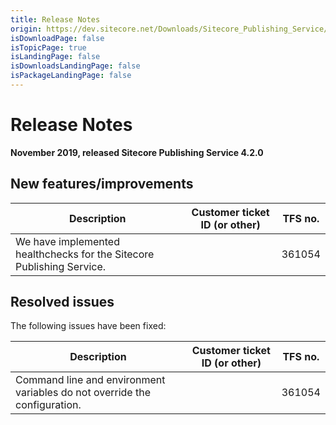 ```yaml
---
title: Release Notes
origin: https://dev.sitecore.net/Downloads/Sitecore_Publishing_Service/42/Sitecore_Publishing_Service_420/Release_Notes
isDownloadPage: false
isTopicPage: true
isLandingPage: false
isDownloadsLandingPage: false
isPackageLandingPage: false
---
```


# Release Notes

**November 2019, released Sitecore Publishing Service 4.2.0**

## New features/improvements

 | Description | Customer ticket ID (or other) | TFS no. |
 | --- | --- | --- |
 | We have implemented healthchecks​ for the Sitecore Publishing Service. |  | 361054 |

## Resolved issues

The following issues have been fixed:

 | Description | Customer ticket ID (or other) | TFS no. |
 | --- | --- | --- |
 | ​​Command line and environment variables do not override the configuration​​. |  | 361054 |